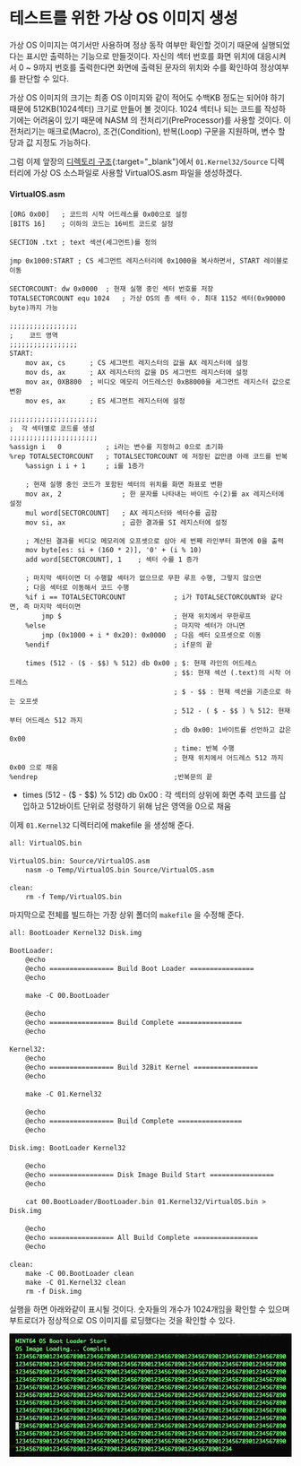 # 테스트를 위한 가상 OS 이미지 생성

가상 OS 이미지는 여기서만 사용하며 정상 동작 여부만 확인할 것이기 때문에 실행되었다는 표시만 출력하는 기능으로 만들것이다.
자신의 섹터 번호를 화면 위치에 대응시켜서 0 ~ 9까지 번호를 출력한다면 화면에 출력된 문자의 위치와 수를 확인하여 정상여부를 판단할 수 있다.

가상 OS 이미지의 크기는 최종 OS 이미지와 같이 적어도 수백KB 정도는 되어야 하기 때문에 512KB(1024섹터) 크기로 만들어 볼 것이다.
1024 섹터나 되는 코드를 작성하기에는 어려움이 있기 때문에 NASM 의 전처리기(PreProcessor)를 사용할 것이다.
이 전처리기는 매크로(Macro), 조건(Condition), 반복(Loop) 구문을 지원하며, 변수 할당과 값 지정도 가능하다.

그럼 이제 앞장의 [디렉토리 구조](https://knero.github.io/#/contents?path=/contents/dev/2020/03/20/os-study-5.md&date=2020.03.20){:target="_blank"}에서 `01.Kernel32/Source` 디렉터리에 가상 OS 소스파일로 사용할 VirtualOS.asm 파일을 생성하겠다.

#### VirtualOS.asm
```
[ORG 0x00]   ; 코드의 시작 어드레스를 0x00으로 설정
[BITS 16]    ; 이하의 코드는 16비트 코드로 설정

SECTION .txt ; text 섹션(세그먼트)를 정의

jmp 0x1000:START ; CS 세그먼트 레지스터리에 0x1000을 복사하면서, START 레이블로 이동

SECTORCOUNT: dw 0x0000  ; 현재 실행 중인 섹터 번호를 저장
TOTALSECTORCOUNT equ 1024   ; 가상 OS의 총 섹터 수. 최대 1152 섹터(0x90000 byte)까지 가능

;;;;;;;;;;;;;;;;;
;    코드 영역
;;;;;;;;;;;;;;;;;
START:
    mov ax, cs      ; CS 세그먼트 레지스터의 값을 AX 레지스터에 설정
    mov ds, ax      ; AX 레지스터의 값을 DS 세그먼트 레지스터에 설정
    mov ax, 0XB800  ; 비디오 메모리 어드레스인 0xB8000을 세그먼트 레지스터 값으로 변환
    mov es, ax      ; ES 세그먼트 레지스터에 설정

;;;;;;;;;;;;;;;;;;;;;;
;  각 섹터별로 코드를 생성
;;;;;;;;;;;;;;;;;;;;;;
%assign i   0           ; i라는 변수를 지정하고 0으로 초기화
%rep TOTALSECTORCOUNT   ; TOTALSECTORCOUNT 에 저장된 값만큼 아래 코드를 반복
    %assign i i + 1     ; i를 1증가

    ; 현재 실행 중인 코드가 포함된 섹터의 위치를 화면 좌표로 변환
    mov ax, 2               ; 한 문자를 나타내는 바이트 수(2)를 ax 레지스터에 설정
    mul word[SECTORCOUNT]   ; AX 레지스터와 섹터수를 곱함
    mov si, ax              ; 곱한 결과를 SI 레지스터에 설정

    ; 계산된 결과를 비디오 메모리에 오프셋으로 삼아 세 번째 라인부터 화면에 0을 출력
    mov byte[es: si + (160 * 2)], '0' + (i % 10)
    add word[SECTORCOUNT], 1    ; 섹터 수를 1 증가

    ; 마지막 섹터이면 더 수행할 섹터가 없으므로 무한 루프 수행, 그렇지 않으면
    ; 다음 섹터로 이동해서 코드 수행
    %if i == TOTALSECTORCOUNT            ; i가 TOTALSECTORCOUNT와 같다면, 즉 마지막 섹터이면 
        jmp $                            ; 현재 위치에서 무한루프
    %else                                ; 마지막 섹터가 아니면
        jmp (0x1000 + i * 0x20): 0x0000  ; 다음 섹터 오프셋으로 이동
    %endif                               ; if문의 끝

    times (512 - ($ - $$) % 512) db 0x00 ; $: 현재 라인의 어드레스
                                         ; $$: 현재 섹션 (.text)의 시작 어드레스
                                         ; $ - $$ : 현재 섹션을 기준으로 하는 오프셋
                                         ; 512 - ( $ - $$ ) % 512: 현재부터 어드레스 512 까지
                                         ; db 0x00: 1바이트를 선언하고 값은 0x00
                                         ; time: 반복 수행
                                         ; 현재 위치에서 어드레스 512 까지 0x00 으로 채움
%endrep                                  ;반복문의 끝
```

- times (512 - ($ - $$) % 512) db 0x00 : 각 섹터의 상위에 화면 추력 코드를 삽입하고 512바이트 단위로 정령하기 위해 남은 영역을 0으로 채움

이제 `01.Kernel32` 디렉터리에 makefile 을 생성해 준다.

```
all: VirtualOS.bin

VirtualOS.bin: Source/VirtualOS.asm
	nasm -o Temp/VirtualOS.bin Source/VirtualOS.asm

clean:
	rm -f Temp/VirtualOS.bin
```

마지막으로 전체를 빌드하는 가장 상위 폴더의 `makefile` 을 수정해 준다.

```
all: BootLoader Kernel32 Disk.img

BootLoader:
	@echo
	@echo ================ Build Boot Loader ================
	@echo

	make -C 00.BootLoader

	@echo
	@echo ================ Build Complete ================
	@echo

Kernel32:
	@echo
	@echo ================ Build 32Bit Kernel ================
	@echo

	make -C 01.Kernel32

	@echo
	@echo ================ Build Complete ================
	@echo

Disk.img: BootLoader Kernel32

	@echo
	@echo ================ Disk Image Build Start ================
	@echo

	cat 00.BootLoader/BootLoader.bin 01.Kernel32/VirtualOS.bin > Disk.img

	@echo
	@echo ================ All Build Complete ================
	@echo

clean:
	make -C 00.BootLoader clean
	make -C 01.Kernel32 clean
	rm -f Disk.img
```

실행을 하면 아래와같이 표시될 것이다. 숫자들의 개수가 1024개임을 확인할 수 있으며 부트로더가 정상적으로 OS 이미지를 로딩했다는 것을 확인할 수 있다.

![virtual os booting](/contents/dev/2020/03/26/image/os-study-8-1.png)
